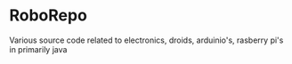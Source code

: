 # RoboRepo
Various source code related to electronics, droids, arduinio's, rasberry pi's in primarily java
